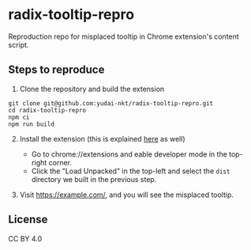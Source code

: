 # radix-tooltip-repro

Reproduction repo for misplaced tooltip in Chrome extension's content script.

## Steps to reproduce

1. Clone the repository and build the extension

```console
git clone git@github.com:yudai-nkt/radix-tooltip-repro.git
cd radix-tooltip-repro
npm ci
npm run build
```

2. Install the extension (this is explained [here](https://developer.chrome.com/docs/extensions/mv3/getstarted/#unpacked) as well)
    - Go to chrome://extensions and eable developer mode in the top-right corner.
    - Click the "Load Unpacked" in the top-left and select the `dist` directory we built in the previous step.

3. Visit https://example.com/, and you will see the misplaced tooltip.

## License

CC BY 4.0
